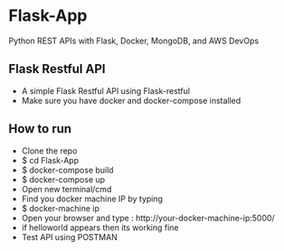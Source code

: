 # Flask-App
Python REST APIs with Flask, Docker, MongoDB, and AWS DevOps

## Flask Restful API
* A simple Flask Restful API using Flask-restful
* Make sure you have docker and docker-compose installed

## How to run
* Clone the repo
* $ cd Flask-App
* $ docker-compose build
* $ docker-compose up
* Open new terminal/cmd
* Find you docker machine IP by typing
* $ docker-machine ip
* Open your browser and type : http://your-docker-machine-ip:5000/
* if helloworld appears then its working fine
* Test API using POSTMAN


